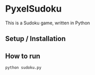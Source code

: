 # PyxelSudoku

This is a Sudoku game, written in Python

## Setup / Installation

## How to run

```python
python sudoku.py
```



